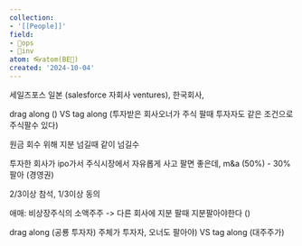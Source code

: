 ```yaml
---
collection:
- '[[People]]'
field:
- 🐙ops
- 🐢inv
atom: 👓atom(BE🔄)
created: '2024-10-04'
---
```


세일즈포스 일본 (salesforce 자회사 ventures), 한국회사, 

drag along () VS tag along (투자받은 회사오너가 주식 팔때 투자자도 같은 조건으로 주식팔수 있다)

원금 회수 위해 지분 넘길때 같이 넘길수 

투자한 회사가 ipo가서 주식시장에서 자유롭게 사고 팔면 좋은데, m&a (50%) - 30% 팔아 (경영권)

2/3이상 참석, 1/3이상 동의

애매: 비상장주식의 소액주주 -> 다른 회사에 지분 팔때 지분팔아야한다 ()

drag along (공룡 투자자) 주체가 투자자, 오너도 팔아야) VS tag along (대주주가)

